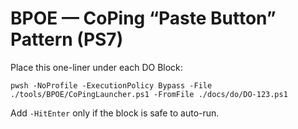# BPOE — CoPing “Paste Button” Pattern (PS7)
Place this one-liner under each DO Block:
```
pwsh -NoProfile -ExecutionPolicy Bypass -File ./tools/BPOE/CoPingLauncher.ps1 -FromFile ./docs/do/DO-123.ps1
```
Add `-HitEnter` only if the block is safe to auto-run.